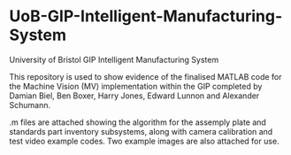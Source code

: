 # UoB-GIP-Intelligent-Manufacturing-System
University of Bristol GIP Intelligent Manufacturing System

This repository is used to show evidence of the finalised MATLAB code for the Machine Vision (MV) implementation within the GIP completed by Damian Biel, Ben Boxer, Harry Jones, Edward Lunnon and Alexander Schumann.

.m files are attached showing the algorithm for the assemply plate and standards part inventory subsystems, along with camera calibration and test video example codes. Two example images are also attached for use.
